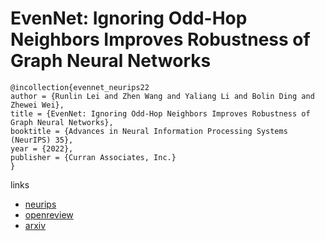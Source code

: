 # EvenNet: Ignoring Odd-Hop Neighbors Improves Robustness of Graph Neural Networks

```
@incollection{evennet_neurips22
author = {Runlin Lei and Zhen Wang and Yaliang Li and Bolin Ding and Zhewei Wei},
title = {EvenNet: Ignoring Odd-Hop Neighbors Improves Robustness of Graph Neural Networks},
booktitle = {Advances in Neural Information Processing Systems (NeurIPS) 35},
year = {2022},
publisher = {Curran Associates, Inc.}
}
```

links
- [neurips](https://nips.cc/Conferences/2022/Schedule?showEvent=54243)
- [openreview](https://openreview.net/forum?id=SPoiDLr3WE7)
- [arxiv](https://arxiv.org/abs/2205.13892)

